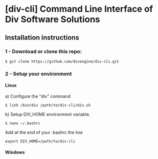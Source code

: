 # [div-cli] Command Line Interface of Div Software Solutions

## Installation instructions
### 1 - Download or clone this repo:

```
$ git clone https://github.com/divengine/div-cli.git
```
   
### 2 - Setup your environment

#### Linux

a) Configure the "div" command 

```
$ link /bin/div /path/to/div-cli/div.sh
```

b) Setup DIV_HOME environment variable.

```
$ nano ~/.bashrc
```

Add at the end of your .bashrc the line

```
export DIV_HOME=/path/to/div-cli
```

#### Windows

